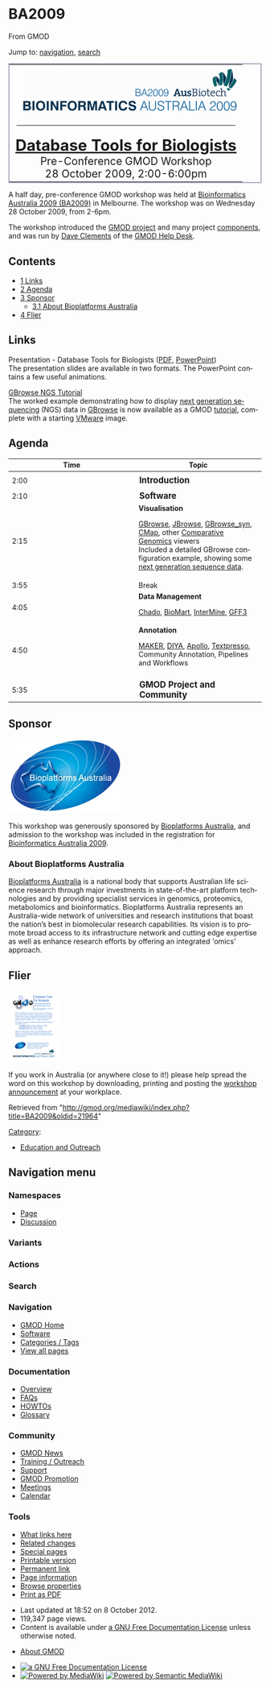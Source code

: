 <div id="mw-page-base" class="noprint">

</div>

<div id="mw-head-base" class="noprint">

</div>

<div id="content" class="mw-body" role="main">

<span id="top"></span>

<div id="mw-js-message" style="display:none;">

</div>



# <span dir="auto">BA2009</span>

<div id="bodyContent">

<div id="siteSub">

From GMOD

</div>

<div id="contentSub">

</div>

<div id="jump-to-nav" class="mw-jump">

Jump to: [navigation](#mw-navigation), [search](#p-search)

</div>

<div id="mw-content-text" class="mw-content-ltr" lang="en" dir="ltr">

<table
style="vertical-align: middle; border: 2px solid #A6A6BC; text-align: center"
data-cellpadding="10">
<colgroup>
<col style="width: 100%" />
</colgroup>
<tbody>
<tr class="odd">
<td><a href="http://www.ausbiotech2009.com.au/bia/bia-home"
rel="nofollow" title="Bioinformatics Australia 2009"><img
src="../mediawiki/images/thumb/1/17/Ba2009.png/450px-Ba2009.png"
srcset="../mediawiki/images/thumb/1/17/Ba2009.png/675px-Ba2009.png 1.5x, ../mediawiki/images/thumb/1/17/Ba2009.png/900px-Ba2009.png 2x"
width="450" height="94" alt="Bioinformatics Australia 2009" /></a>
<div style="padding: 0.5em">
<hr />
</div>
<div style="font-size: 220%; line-height: 120%">
<strong><a href="http://www.ausbiotech2009.com.au/bia/workshop"
class="external text" rel="nofollow">Database Tools for
Biologists</a></strong>
</div>
<div style="font-size: 150%">
Pre-Conference GMOD Workshop<br />
28 October 2009, 2:00-6:00pm
</div></td>
</tr>
</tbody>
</table>

A half day, pre-conference GMOD workshop was held at
<a href="http://www.ausbiotech2009.com.au/bia/bia-home"
class="external text" rel="nofollow">Bioinformatics Australia 2009
(BA2009)</a> in Melbourne. The workshop was on Wednesday 28 October
2009, from 2-6pm.

The workshop introduced the [GMOD project](Main_Page "Main Page") and
many project [components](GMOD_Components "GMOD Components"), and was
run by [Dave Clements](User:Clements "User:Clements") of the [GMOD Help
Desk](GMOD_Help_Desk "GMOD Help Desk").

  

<div id="toc" class="toc">

<div id="toctitle">

## Contents

</div>

- [<span class="tocnumber">1</span>
  <span class="toctext">Links</span>](#Links)
- [<span class="tocnumber">2</span>
  <span class="toctext">Agenda</span>](#Agenda)
- [<span class="tocnumber">3</span>
  <span class="toctext">Sponsor</span>](#Sponsor)
  - [<span class="tocnumber">3.1</span> <span class="toctext">About
    Bioplatforms Australia</span>](#About_Bioplatforms_Australia)
- [<span class="tocnumber">4</span>
  <span class="toctext">Flier</span>](#Flier)

</div>

## <span id="Links" class="mw-headline">Links</span>

Presentation - Database Tools for Biologists (<a
href="ftp://ftp.gmod.org/pub/gmod/Meetings/2009/BA/BA2009GMODWorkshop.pdf"
class="external text" rel="nofollow">PDF</a>, <a
href="ftp://ftp.gmod.org/pub/gmod/Meetings/2009/BA/BA2009GMODWorkshop.ppt"
class="external text" rel="nofollow">PowerPoint</a>)  
The presentation slides are available in two formats. The PowerPoint
contains a few useful animations.

[GBrowse NGS Tutorial](GBrowse_NGS_Tutorial "GBrowse NGS Tutorial")  
The worked example demonstrating how to display
<a href="Next_generation_sequencing" class="mw-redirect"
title="Next generation sequencing">next generation sequencing</a> (NGS)
data in [GBrowse](GBrowse.1 "GBrowse") is now available as a GMOD
[tutorial](Category:Tutorials "Category:Tutorials"), complete with a
starting <a
href="http://gmod.org/mediawiki/index.php?title=VMware&amp;action=edit&amp;redlink=1"
class="new" title="VMware (page does not exist)">VMware</a> image.

## <span id="Agenda" class="mw-headline">Agenda</span>

<table class="wikitable" data-border="1" data-cellpadding="5"
data-cellspacing="0">
<colgroup>
<col style="width: 50%" />
<col style="width: 50%" />
</colgroup>
<thead>
<tr class="header">
<th>Time</th>
<th>Topic</th>
</tr>
</thead>
<tbody>
<tr class="odd">
<td colspan="2"></td>
</tr>
<tr class="even">
<td>2:00</td>
<td style="font-size: 120%"><strong>Introduction</strong></td>
</tr>
<tr class="odd">
<td colspan="2"></td>
</tr>
<tr class="even">
<td>2:10</td>
<td style="font-size: 120%"><strong>Software</strong></td>
</tr>
<tr class="odd">
<td>2:15</td>
<td><strong>Visualisation</strong><br />
&#10;<p><a href="GBrowse.1" title="GBrowse">GBrowse</a>, <a href="JBrowse.1"
title="JBrowse">JBrowse</a>, <a href="GBrowse_syn.1"
title="GBrowse syn">GBrowse_syn</a>, <a href="CMap.1"
title="CMap">CMap</a>, other <a href="Comparative_Genomics"
title="Comparative Genomics">Comparative Genomics</a> viewers<br />
Included a detailed GBrowse configuration example, showing some <a
href="Next_Generation_Sequencing"
title="Next Generation Sequencing">next generation sequence
data</a>.</p></td>
</tr>
<tr class="even">
<td>3:55</td>
<td>Break</td>
</tr>
<tr class="odd">
<td>4:05</td>
<td><strong>Data Management</strong><br />
&#10;<p><a href="Chado" class="mw-redirect" title="Chado">Chado</a>, <a
href="BioMart" title="BioMart">BioMart</a>, <a href="InterMine"
title="InterMine">InterMine</a>, <a href="GFF3"
title="GFF3">GFF3</a></p></td>
</tr>
<tr class="even">
<td>4:50</td>
<td><strong>Annotation</strong><br />
&#10;<p><a href="MAKER.1" title="MAKER">MAKER</a>, <a href="DIYA"
title="DIYA">DIYA</a>, <a href="Apollo.1" title="Apollo">Apollo</a>, <a
href="Textpresso" title="Textpresso">Textpresso</a>, Community
Annotation, Pipelines and Workflows</p></td>
</tr>
<tr class="odd">
<td colspan="2"></td>
</tr>
<tr class="even">
<td>5:35</td>
<td style="font-size: 120%"><strong>GMOD Project and
Community</strong></td>
</tr>
</tbody>
</table>

## <span id="Sponsor" class="mw-headline">Sponsor</span>

<div class="floatleft">

<a href="http://www.bioplatforms.com/" rel="nofollow"
title="Bioplatforms Australia"><img
src="../mediawiki/images/4/4b/BioplatformsAustraliaLogo.jpg" width="223"
height="148" alt="Bioplatforms Australia" /></a>

</div>

This workshop was generously sponsored by
<a href="http://www.bioplatforms.com/" class="external text"
rel="nofollow">Bioplatforms Australia</a>, and admission to the workshop
was included in the registration for
<a href="http://www.ausbiotech2009.com.au/bia/bia-home"
class="external text" rel="nofollow">Bioinformatics Australia 2009</a>.

### <span id="About_Bioplatforms_Australia" class="mw-headline">About Bioplatforms Australia</span>

<a href="http://www.bioplatforms.com/" class="external text"
rel="nofollow">Bioplatforms Australia</a> is a national body that
supports Australian life science research through major investments in
state-of-the-art platform technologies and by providing specialist
services in genomics, proteomics, metabolomics and bioinformatics.
Bioplatforms Australia represents an Australia-wide network of
universities and research institutions that boast the nation’s best in
biomolecular research capabilities. Its vision is to promote broad
access to its infrastructure network and cutting edge expertise as well
as enhance research efforts by offering an integrated 'omics' approach.

## <span id="Flier" class="mw-headline">Flier</span>

<div class="floatleft">

[<img src="../mediawiki/images/a/a6/BA2009AdRevisedThumb.png" width="100"
height="142" alt="BA2009 Flier" />](Media:BA2009AdRevised.pdf "BA2009 Flier")

</div>

If you work in Australia (or anywhere close to it!) please help spread
the word on this workshop by downloading, printing and posting the
<a href="../mediawiki/images/e/eb/BA2009AdRevised.pdf" class="internal"
title="BA2009AdRevised.pdf">workshop announcement</a> at your workplace.

</div>

<div class="printfooter">

Retrieved from
"<http://gmod.org/mediawiki/index.php?title=BA2009&oldid=21964>"

</div>

<div id="catlinks" class="catlinks">

<div id="mw-normal-catlinks" class="mw-normal-catlinks">

[Category](Special:Categories "Special:Categories"):

- [Education and
  Outreach](Category:Education_and_Outreach "Category:Education and Outreach")

</div>

</div>

<div class="visualClear">

</div>

</div>

</div>

<div id="mw-navigation">

## Navigation menu

<div id="mw-head">



<div id="left-navigation">

<div id="p-namespaces" class="vectorTabs" role="navigation"
aria-labelledby="p-namespaces-label">

### Namespaces

- <span id="ca-nstab-main"><a href="BA2009" accesskey="c"
  title="View the content page [c]">Page</a></span>
- <span id="ca-talk"><a
  href="http://gmod.org/mediawiki/index.php?title=Talk:BA2009&amp;action=edit&amp;redlink=1"
  accesskey="t"
  title="Discussion about the content page [t]">Discussion</a></span>

</div>

<div id="p-variants" class="vectorMenu emptyPortlet" role="navigation"
aria-labelledby="p-variants-label">

### 

### Variants[](#)

<div class="menu">

</div>

</div>

</div>

<div id="right-navigation">



<div id="p-cactions" class="vectorMenu emptyPortlet" role="navigation"
aria-labelledby="p-cactions-label">

### Actions[](#)

<div class="menu">

</div>

</div>

<div id="p-search" role="search">

### Search

<div id="simpleSearch">

</div>

</div>

</div>

</div>

<div id="mw-panel">

<div id="p-logo" role="banner">

<a href="Main_Page"
style="background-image: url(../images/GMOD-cogs.png);"
title="Visit the main page"></a>

</div>

<div id="p-Navigation" class="portal" role="navigation"
aria-labelledby="p-Navigation-label">

### Navigation

<div class="body">

- <span id="n-GMOD-Home">[GMOD Home](Main_Page)</span>
- <span id="n-Software">[Software](GMOD_Components)</span>
- <span id="n-Categories-.2F-Tags">[Categories /
  Tags](Categories)</span>
- <span id="n-View-all-pages">[View all pages](Special:AllPages)</span>

</div>

</div>

<div id="p-Documentation" class="portal" role="navigation"
aria-labelledby="p-Documentation-label">

### Documentation

<div class="body">

- <span id="n-Overview">[Overview](Overview)</span>
- <span id="n-FAQs">[FAQs](Category:FAQ)</span>
- <span id="n-HOWTOs">[HOWTOs](Category:HOWTO)</span>
- <span id="n-Glossary">[Glossary](Glossary)</span>

</div>

</div>

<div id="p-Community" class="portal" role="navigation"
aria-labelledby="p-Community-label">

### Community

<div class="body">

- <span id="n-GMOD-News">[GMOD News](GMOD_News)</span>
- <span id="n-Training-.2F-Outreach">[Training /
  Outreach](Training_and_Outreach)</span>
- <span id="n-Support">[Support](Support)</span>
- <span id="n-GMOD-Promotion">[GMOD Promotion](GMOD_Promotion)</span>
- <span id="n-Meetings">[Meetings](Meetings)</span>
- <span id="n-Calendar">[Calendar](Calendar)</span>

</div>

</div>

<div id="p-tb" class="portal" role="navigation"
aria-labelledby="p-tb-label">

### Tools

<div class="body">

- <span id="t-whatlinkshere"><a href="Special:WhatLinksHere/BA2009" accesskey="j"
  title="A list of all wiki pages that link here [j]">What links here</a></span>
- <span id="t-recentchangeslinked"><a href="Special:RecentChangesLinked/BA2009" accesskey="k"
  title="Recent changes in pages linked from this page [k]">Related
  changes</a></span>
- <span id="t-specialpages"><a href="Special:SpecialPages" accesskey="q"
  title="A list of all special pages [q]">Special pages</a></span>
- <span id="t-print"><a
  href="http://gmod.org/mediawiki/index.php?title=BA2009&amp;printable=yes"
  rel="alternate" accesskey="p"
  title="Printable version of this page [p]">Printable version</a></span>
- <span id="t-permalink">[Permanent
  link](http://gmod.org/mediawiki/index.php?title=BA2009&oldid=21964 "Permanent link to this revision of the page")</span>
- <span id="t-info">[Page
  information](http://gmod.org/mediawiki/index.php?title=BA2009&action=info)</span>
- <span id="t-smwbrowselink"><a href="Special:Browse/BA2009" rel="smw-browse">Browse properties</a></span>
- <span id="t-pdf">[Print as
  PDF](http://gmod.org/mediawiki/index.php?title=Special:PdfPrint&page=BA2009)</span>

</div>

</div>

</div>

</div>

<div id="footer" role="contentinfo">

- <span id="footer-info-lastmod">Last updated at 18:52 on 8 October
  2012.</span>
- <span id="footer-info-viewcount">119,347 page views.</span>
- <span id="footer-info-copyright">Content is available under
  <a href="http://www.gnu.org/licenses/fdl-1.3.html" class="external"
  rel="nofollow">a GNU Free Documentation License</a> unless otherwise
  noted.</span>

<!-- -->

- <span id="footer-places-about">[About
  GMOD](GMOD:About "GMOD:About")</span>

<!-- -->

- <span id="footer-copyrightico">[<img src="http://www.gnu.org/graphics/gfdl-logo-small.png" width="88"
  height="31" alt="a GNU Free Documentation License" />](http://www.gnu.org/licenses/fdl-1.3.html)</span>
- <span id="footer-poweredbyico">[<img
  src="../mediawiki/skins/common/images/poweredby_mediawiki_88x31.png"
  width="88" height="31" alt="Powered by MediaWiki" />](http://www.mediawiki.org/)
  [<img
  src="../mediawiki/extensions/SemanticMediaWiki/resources/images/smw_button.png"
  width="88" height="31" alt="Powered by Semantic MediaWiki" />](https://www.semantic-mediawiki.org/wiki/Semantic_MediaWiki)</span>

<div style="clear:both">

</div>

</div>
